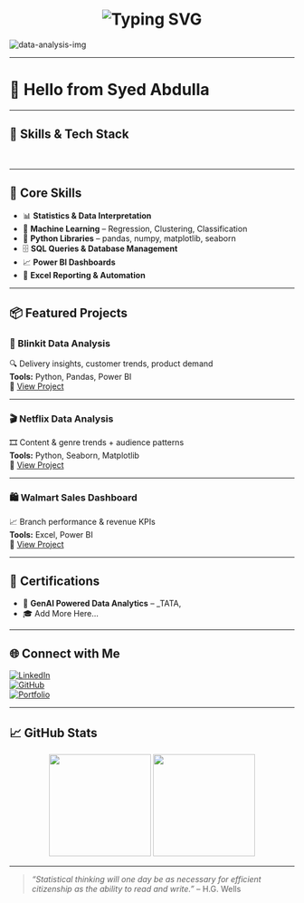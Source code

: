 <!-- 🔥 Animated Name Banner -->
<h1 align="center">
  <img src="https://readme-typing-svg.herokuapp.com?font=Fira+Code&size=28&pause=1000&color=FACC15&width=435&lines=Hey%2C+I'm+Syed+Abdulla;;Turning+Data+into+Insights..." alt="Typing SVG" />
</h1>

![data-analysis-img](https://github.com/user-attachments/assets/0274822a-ecfe-48ff-b141-924f57c172e2)


---

# 👋 Hello from **Syed Abdulla**



---

## 🧠 Skills & Tech Stack

<p align="left">
        <img src="https://cdn.jsdelivr.net/gh/devicons/devicon/icons/python/python-original.svg" height="10"/>
  <img src="https://cdn.jsdelivr.net/gh/devicons/devicon/icons/mysql/mysql-original.svg" height="10"/>
  <img src="https://img.icons8.com/color/48/000000/microsoft-excel-2019--v1.png" height="10"/>
  <img src="https://img.icons8.com/color/48/000000/power-bi.png" height="10"/>
  <img src="https://cdn.jsdelivr.net/gh/devicons/devicon/icons/pandas/pandas-original.svg" height="10"/>
  <img src="https://cdn.jsdelivr.net/gh/devicons/devicon/icons/numpy/numpy-original.svg" height="10"/>
  <img src="https://cdn.jsdelivr.net/gh/devicons/devicon/icons/scikit-learn/scikit-learn-original.svg" height="10"/>
  <img src="https://cdn.jsdelivr.net/gh/devicons/devicon/icons/jupyter/jupyter-original.svg" height="10"/>
  <img src="https://cdn.jsdelivr.net/gh/devicons/devicon/icons/github/github-original.svg" height="10"/>
</p>

---

## 🧠 Core Skills

- 📊 **Statistics & Data Interpretation**
- 🤖 **Machine Learning** – Regression, Clustering, Classification
- 🐍 **Python Libraries** – pandas, numpy, matplotlib, seaborn
- 🗄️ **SQL Queries & Database Management**
- 📈 **Power BI Dashboards**
- 📘 **Excel Reporting & Automation**

---

## 📦 Featured Projects

### 🚚 Blinkit Data Analysis  
🔍 Delivery insights, customer trends, product demand  
**Tools:** Python, Pandas, Power BI  
🔗 [View Project](your-blinkit-repo-link)

---

### 🎬 Netflix Data Analysis  
🎞️ Content & genre trends + audience patterns  
**Tools:** Python, Seaborn, Matplotlib  
🔗 [View Project](your-netflix-repo-link)

---

### 🛍️ Walmart Sales Dashboard  
📈 Branch performance & revenue KPIs  
**Tools:** Excel, Power BI  
🔗 [View Project](your-walmart-repo-link)

---

## 📜 Certifications

- 🧠 **GenAI Powered Data Analytics** – _TATA,  
- 🎓 Add More Here...

---

## 🌐 Connect with Me

[![LinkedIn](https://img.shields.io/badge/-LinkedIn-blue?style=flat&logo=linkedin&logoColor=white)](your-linkedin)  
[![GitHub](https://img.shields.io/badge/-GitHub-181717?style=flat&logo=github&logoColor=white)](https://github.com/Abdulla19-19)  
[![Portfolio](https://img.shields.io/badge/-Portfolio-FF5722?style=flat&logo=firefox&logoColor=white)](your-portfolio)  

---

## 📈 GitHub Stats

<p align="center">
  <img src="https://github-readme-stats.vercel.app/api?username=Abdulla19-19&show_icons=true&theme=tokyonight" height="180px"/>
  <img src="https://github-readme-stats.vercel.app/api/top-langs/?username=Abdulla19-19&layout=compact&theme=tokyonight" height="180px"/>
</p>

---

> _“Statistical thinking will one day be as necessary for efficient citizenship as the ability to read and write.”_ – H.G. Wells
